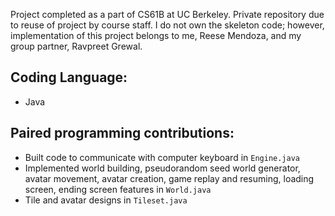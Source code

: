 Project completed as a part of CS61B at UC Berkeley. Private repository due to reuse of project by course staff. I do not own the skeleton code; however, implementation of this project belongs to me, Reese Mendoza, and my group partner, Ravpreet Grewal.

## Coding Language:
- Java

## Paired programming contributions:
- Built code to communicate with computer keyboard in `Engine.java`
- Implemented world building, pseudorandom seed world generator, avatar movement, avatar creation, game replay and resuming, loading screen, ending screen features in `World.java`
- Tile and avatar designs in `Tileset.java`
